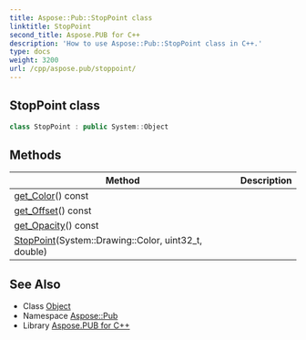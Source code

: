 ```yaml
---
title: Aspose::Pub::StopPoint class
linktitle: StopPoint
second_title: Aspose.PUB for C++
description: 'How to use Aspose::Pub::StopPoint class in C++.'
type: docs
weight: 3200
url: /cpp/aspose.pub/stoppoint/
---
```

## StopPoint class




```cpp
class StopPoint : public System::Object
```

## Methods

| Method | Description |
| --- | --- |
| [get_Color](./get_color/)() const |  |
| [get_Offset](./get_offset/)() const |  |
| [get_Opacity](./get_opacity/)() const |  |
| [StopPoint](./stoppoint/)(System::Drawing::Color, uint32_t, double) |  |
## See Also

* Class [Object](../../system/object/)
* Namespace [Aspose::Pub](../)
* Library [Aspose.PUB for C++](../../)
